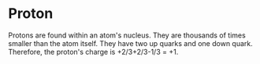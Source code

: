 # Proton

Protons are found within an atom's nucleus. They are thousands of times smaller
than the atom itself. They have two up quarks and one down quark. Therefore, the
proton's charge is +2/3+2/3-1/3 = +1.
